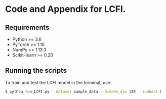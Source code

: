 # Code and Appendix for LCFI.


## Requirements

- Python >= 3.6
- PyTorch >= 1.10
- NumPy >= 1.13.3
- Scikit-learn >= 0.20

## Running the scripts

To train and test the LCFI model in the terminal, use:

```bash
$ python run_LCFI.py --dataset sample_data --hidden_dim 128 --lambda1 0.1 --lambda2 0.1 --lambda3 0.1 --max_epoch 300 --batch_size 50 --lr 0.001 --valid_size 20 --device cuda:0 --seed 0